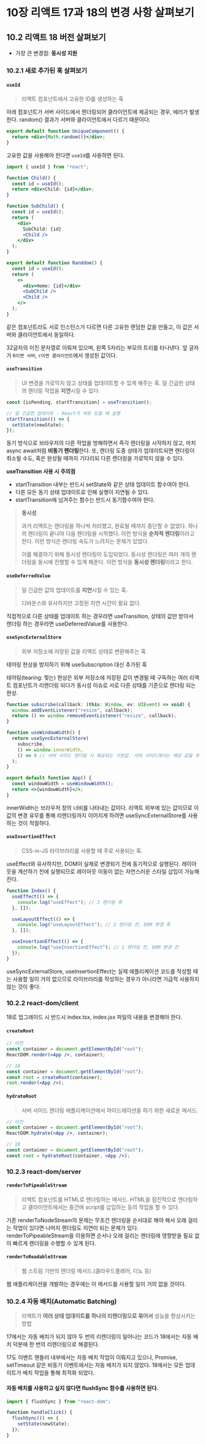 # 10장 리액트 17과 18의 변경 사항 살펴보기

## 10.2 리액트 18 버전 살펴보기

- 가장 큰 변경점: **동시성 지원**

### 10.2.1 새로 추가된 훅 살펴보기

#### `useId`

> 리액트 컴포넌트에서 고유한 ID를 생성하는 훅

아래 컴포넌트가 서버 사이드에서 렌더링되어 클라이언트에 제공되는 경우, 에러가 발생한다.
random() 결과가 서버와 클라이언트에서 다르기 때문이다.

```jsx
export default function UniqueComponent() {
  return <div>{Math.random()}</div>;
}
```

고유한 값을 사용해야 한다면 `useId`를 사용하면 된다.

```jsx
import { useId } from "react";

function Child() {
  const id = useId();
  return <div>Child: {id}</div>;
}

function SubChild() {
  const id = useId();
  return (
    <div>
      SubChild: {id}
      <Child />
    </div>
  );
}

export default function Randdom() {
  const id = useId();
  return (
    <>
      <div>Home: {id}</div>
      <SubChild />
      <Child />
    </>
  );
}
```

같은 컴포넌트라도 서로 인스턴스가 다르면 다른 고유한 랜덤한 값을 만들고, 이 값은 서버와 클라이언트에서 동일하다.

32글자의 이진 문자열로 이뤄져 있으며, 왼쪽 5자리는 부모의 트리를 타나낸다. 앞 글자가 `R이면 서버`, `r이면 클라이언트`에서 생성된 값이다.

#### `useTransition`

> UI 변경을 가로막지 않고 상태를 업데이트할 수 있게 해주는 훅. 덜 긴급한 상태의 렌더링 작업을 **지연**시킬 수 있다.

```jsx
const [isPending, startTransition] = useTransition();

// 덜 긴급한 업데이트 - React가 여유 있을 때 실행
startTransition(() => {
  setState(newState);
});
```

동기 방식으로 브라우저의 다른 작업을 방해하면서 즉각 렌더링을 시작하지 않고, 마치 async await처럼 **비동기 렌더링**한다. 또, 렌더링 도중 상태가 업데이트되면 렌더링이 취소될 수도, 혹은 완성될 때까지 기다리되 다른 렌더링을 가로막지 않을 수 있다.

**useTransition 사용 시 주의점**

- startTransition 내부는 반드시 setState와 같은 상태 업데이트 함수여야 한다.
- 다른 모든 동기 상태 업데이트로 인해 실행이 지연될 수 있다.
- startTransition에 넘겨주는 함수는 반드시 동기함수여야 한다.

> **동시성**
>
> 과거 리액트는 렌더링을 하나씩 처리했고, 완료될 때까지 중단할 수 없었다. 하나의 렌더링이 끝나야 다음 렌더링을 시작했다. 이런 방식을 **순차적 렌더링**이라고 한다. 이런 방식은 렌더링 속도가 느려지는 문제가 있었다.
>
> 이를 해결하기 위해 동시성 렌더링이 도입되었다. 동시성 렌더링은 여러 개의 렌더링을 동시에 진행할 수 있게 해준다. 이런 방식을 **동시성 렌더링**이라고 한다.

#### `useDeferredValue`

> 덜 긴급한 값의 업데이트를 **지연**시킬 수 있는 훅.
>
> 디바운스와 유사하지만 고정된 지연 시간이 필요 없다.

직접적으로 다른 상태를 업데이트 하는 경우라면 useTransition, 상태의 값만 받아서 렌더링 하는 경우라면 useDeferredValue를 사용한다.

#### `useSyncExternalStore`

> 외부 저장소에 저장된 값을 리액트 상태로 변환해주는 훅

테어링 현상을 방지하기 위해 useSubscription 대신 추가된 훅

테어링(tearing: 찢는) 현상은 외부 저장소에 저장된 값이 변경될 때 구독하는 여러 리액트 컴포넌트가 리렌더링 되다가 동시성 이슈로 서로 다른 상태를 기준으로 렌더링 되는 현상.

```jsx
function subscribe(callback: (this: Window, ev: UIEvent) => void) {
  window.addEventListener("resize", callback);
  return () => window.removeEventListener("resize", callback);
}

function useWindowWidth() {
  return useSyncExternalStore(
    subscribe,
    () => window.innerWidth,
    () => 0 // 서버 사이드 렌더링 시 제공되는 기본값. 서버 사이드에서는 해당 값을 추적할 수 없으므로 0.
  );
}

export default function App() {
  const windowWidth = useWindowWidth();
  return <>{windowWidth}</>;
}
```

innerWidth는 브라우저 창의 너비를 나타내는 값이다. 리액트 외부에 있는 값이므로 이 값의 변경 유무를 통해 리렌더링까지 이어지게 하려면 useSyncExternalStore를 사용하는 것이 적절하다.

#### `useInsertionEffect`

> CSS-in-JS 라이브러리를 사용할 때 주로 사용되는 훅.

useEffect와 유사하지만, DOM이 실제로 변경되기 전에 동기적으로 실행된다. 레이아웃을 계산하기 전에 실행되므로 레이아웃 이동이 없는 자연스러운 스타일 삽입이 가능해진다.

```jsx
function Index() {
  useEffect(() => {
    console.log("useEffect"); // 3 렌더링 후
  }, []);

  useLayoutEffect(() => {
    console.log("useLayoutEffect"); // 2 렌더링 전, DOM 변경 후
  }, []);

  useInsertionEffect(() => {
    console.log("useInsertionEffect"); // 1 렌더링 전, DOM 변경 전
  });
}
```

useSyncExternalStore, useInsertionEffect는 실제 애플리케이션 코드를 작성할 때는 사용할 일이 거의 없으므로 라이브러리를 작성하는 경우가 아니라면 가급적 사용하지 않는 것이 좋다.

### 10.2.2 react-dom/client

18로 업그레이드 시 반드시 index.tsx, index.jsx 파일의 내용을 변경해야 한다.

#### `createRoot`

```jsx
// 이전
const container = document.getElementById("root");
ReactDOM.render(<App />, container);

// 18
const container = document.getElementById("root");
const root = createRoot(container);
root.render(<App />);
```

#### `hydrateRoot`

> 서버 사이드 렌더링 애플리케이션에서 하이드레이션을 하기 위한 새로운 메서드.

```jsx
// 이전
const container = document.getElementById("root");
ReactDOM.hydrate(<App />, container);

// 18
const container = document.getElementById("root");
const root = hydrateRoot(container, <App />);
```

### 10.2.3 react-dom/server

#### `renderToPipeableStream`

> 리액트 컴포넌트를 HTML로 렌더링하는 메서드.
> HTML을 점진적으로 렌더링하고 클라이언트에서는 중간에 script를 삽입하는 등의 작업을 할 수 있다.

기존 renderToNodeStream의 문제는 무조건 렌더링을 순서대로 해야 해서 오래 걸리는 작업이 있다면 나머지 렌더링도 지연이 되는 문제가 있다. renderToPipeableStream을 이용하면 순서나 오래 걸리는 렌더링에 영향받을 필요 없이 빠르게 렌더링을 수행할 수 있게 된다.

#### `renderToReadableStream`

> 웹 스트림 기반의 렌더링 메서드.(클라우드플레어, 디노 등)

웹 애플리케이션을 개발하는 경우에는 이 메서드를 사용할 일이 거의 없을 것이다.

### 10.2.4 자동 배치(Automatic Batching)

> 리액트가 **여러 상태 업데이트를 하나의 리렌더링으로 묶어서** 성능을 향상시키는 방법

17에서는 자동 배치가 되지 않아 두 번의 리렌더링이 일어나는 코드가 18에서는 자동 배치 덕분에 한 번의 리렌더링으로 해결된다.

17도 이벤트 핸들러 내부에서는 자동 배치 작업이 이뤄지고 있으나, Promise, setTimeout 같은 비동기 이벤트에서는 자동 배치가 되지 않았다. 18에서는 모든 업데이트가 배치 작업을 통해 최적화 되었다.

#### 자동 배치를 사용하고 싶지 않다면 flushSync 함수를 사용하면 된다.

```jsx
import { flushSync } from "react-dom";

function handleClick() {
  flushSync(() => {
    setState(newState);
  });
}
```
